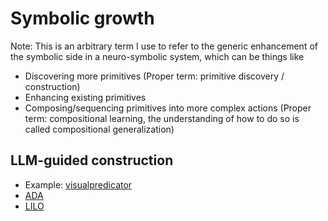 # Symbolic growth
Note: This is an arbitrary term I use to refer to the generic enhancement of the symbolic side in a neuro-symbolic system, which can be things like
- Discovering more primitives (Proper term: primitive discovery / construction)
- Enhancing existing primitives
- Composing/sequencing primitives into more complex actions (Proper term: compositional learning, the understanding of how to do so is called compositional generalization)


## LLM-guided construction
- Example: [visualpredicator](../papers/visualpredicator.md)
- [ADA](../papers/learning-grounded-action.md)
- [LILO](../papers/LILO.md)